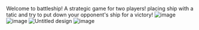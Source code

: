 Welcome to battleship! A strategic game for two players! placing ship with a tatic and try to put down your opponent's ship for a victory! 
![image](https://github.com/user-attachments/assets/205bdd04-0398-442f-a3d3-f9e5767c460e)
![image](https://github.com/user-attachments/assets/dc7ca548-f830-4e80-9727-cdb21640617a)
![Untitled design](https://github.com/user-attachments/assets/598c275c-db88-4ea3-8296-5b87f3121b82)
![image](https://github.com/user-attachments/assets/af209e51-f52e-4a8e-aa21-d12838810307)
